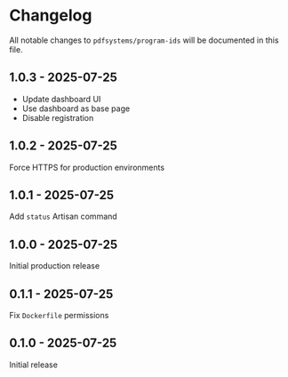 # Changelog

All notable changes to `pdfsystems/program-ids` will be documented in this file.

## 1.0.3 - 2025-07-25

- Update dashboard UI
- Use dashboard as base page
- Disable registration

## 1.0.2 - 2025-07-25

Force HTTPS for production environments

## 1.0.1 - 2025-07-25

Add `status` Artisan command

## 1.0.0 - 2025-07-25

Initial production release

## 0.1.1 - 2025-07-25

Fix `Dockerfile` permissions

## 0.1.0 - 2025-07-25

Initial release
